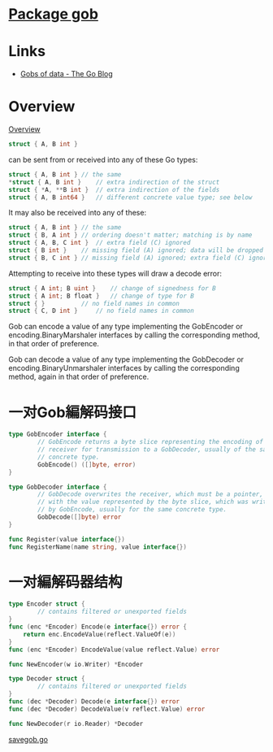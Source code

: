# [Package gob](https://golang.org/pkg/encoding/gob/)

# Links

* [Gobs of data - The Go Blog](https://blog.golang.org/gobs-of-data)

# Overview

[Overview](https://golang.org/pkg/encoding/gob/#pkg-overview)

```go
struct { A, B int }
```

can be sent from or received into any of these Go types:

```go
struct { A, B int }	// the same
*struct { A, B int }	// extra indirection of the struct
struct { *A, **B int }	// extra indirection of the fields
struct { A, B int64 }	// different concrete value type; see below
```

It may also be received into any of these:

```go
struct { A, B int }	// the same
struct { B, A int }	// ordering doesn't matter; matching is by name
struct { A, B, C int }	// extra field (C) ignored
struct { B int }	// missing field (A) ignored; data will be dropped
struct { B, C int }	// missing field (A) ignored; extra field (C) ignored.
```

Attempting to receive into these types will draw a decode error:

```go
struct { A int; B uint }	// change of signedness for B
struct { A int; B float }	// change of type for B
struct { }			// no field names in common
struct { C, D int }		// no field names in common
```

Gob can encode a value of any type implementing the GobEncoder or encoding.BinaryMarshaler interfaces by calling the corresponding method, in that order of preference.

Gob can decode a value of any type implementing the GobDecoder or encoding.BinaryUnmarshaler interfaces by calling the corresponding method, again in that order of preference. 

# 一对Gob編解码接口

```go
type GobEncoder interface {
        // GobEncode returns a byte slice representing the encoding of the
        // receiver for transmission to a GobDecoder, usually of the same
        // concrete type.
        GobEncode() ([]byte, error)
}

type GobDecoder interface {
        // GobDecode overwrites the receiver, which must be a pointer,
        // with the value represented by the byte slice, which was written
        // by GobEncode, usually for the same concrete type.
        GobDecode([]byte) error
}

func Register(value interface{})
func RegisterName(name string, value interface{})
```

# 一对編解码器结构

```go
type Encoder struct {
        // contains filtered or unexported fields
}
func (enc *Encoder) Encode(e interface{}) error {
    return enc.EncodeValue(reflect.ValueOf(e))
}
func (enc *Encoder) EncodeValue(value reflect.Value) error

func NewEncoder(w io.Writer) *Encoder

type Decoder struct {
        // contains filtered or unexported fields
}
func (dec *Decoder) Decode(e interface{}) error
func (dec *Decoder) DecodeValue(v reflect.Value) error

func NewDecoder(r io.Reader) *Decoder
```

[savegob.go][1]

[1]: https://github.com/iofxl/practisego/blob/master/savegob.go




